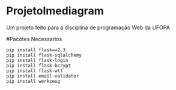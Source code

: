 # ProjetoImediagram
Um projeto feito para a disciplina de programação Web da UFOPA

#Pacotes Necessarios

````
pip install flask==2.3
pip install flask-sqlalchemy
pip install flask-login
pip install flask-bcrypt
pip install flask-wtf
pip install email-validator
pip install werkzeug
````



